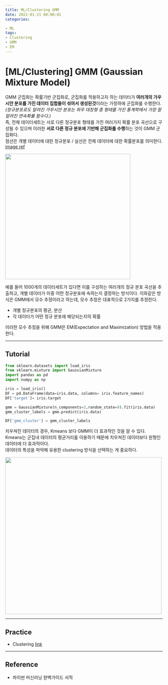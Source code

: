 ```yaml
---
title: ML/Clustering GMM
date: 2022-01-21 00:00:01
categories:

- ML
tags:
- Clustering
- GMM
- EM
---
```


# [ML/Clustering] GMM (Gaussian Mixture Model)
GMM 군집화는 확률기반 군집화로, 군집화를 적용하고자 하는 데이터가 **여러개의 가우시안 분포를 가진 데이터 집합들이 섞여서 생성된것**이라는 가정하에 군집화를 수행한다. *(정규분포로도 알려진 가우시안 분포는 좌우 대칭형 종 형태를 가진 통계학에서 가장 잘 알려진 연속확률 함수다.)* <br> 즉, 전체 데이터세트는 서로 다른 정규분포 형태를 가진 여러가지 확률 분포 곡선으로 구성될 수 있으며 이러한 **서로 다른 정규 분포에 기반해 군집화를 수행**하는 것이 GMM 군집화다.<br> 점선은 개별 데이터에 대한 정규분포 / 실선은 전체 데이터에 대한 확률분포를 의미한다. [image ref](https://ko.wikipedia.org/wiki/%ED%98%BC%ED%95%A9_%EB%AA%A8%EB%8D%B8#EM(Expectation_Maximization)%EC%95%8C%EA%B3%A0%EB%A6%AC%EC%A6%98)

<img src='https://upload.wikimedia.org/wikipedia/commons/7/71/Gaussian-mixture-example.svg' width=400>

예를 들어 1000개의 데이터세트가 있다면 이를 구성하는 여러개의 정규 분포 곡선을 추출하고, 개별 데이터가 이중 어떤 정규분포에 속하는지 결정하는 방식이다. 이와같은 방식은 GMM에서 모수 추정이라고 하는데, 모수 추정은 대표적으로 2가지를 추정한다.

- 개별 정규분포의 평균, 분산
- 각 데이터가 어떤 정규 분포에 해당되는지의 확률

이러한 모수 추정을 위해 GMM은 EM(Expectation and Maximization) 방법을 적용한다. 

---

## Tutorial
```python
from sklearn.datasets import load_iris
from sklearn.mixture import GaussianMixture
import pandas as pd
import numpy as np

iris = load_iris()
DF = pd.DataFrame(data=iris.data, columns= iris.feature_names)
DF['target']= iris.target

gmm = GaussianMixture(n_components=3,random_state=0).fit(iris.data)
gmm_cluster_labels = gmm.predict(iris.data)

DF['gmm_cluster'] = gmm_cluster_labels
```
치우쳐진 데이터의 경우, Kmeans 보다 GMM이 더 효과적인 것을 알 수 있다. <Br>Kmeans는 군집내 데이터의 평균거리를 이용하기 때문에 치우쳐진 데이터보다 원형인 데이터에 더 효과적이다. <Br>
데이터의 특성을 파악해 유용한 clustering 방식을 선택하는 게 중요하다.

<img src =' https://drive.google.com/uc?export=download&id=1H9gCk_9TUnv7d2Vt3578djyCZoG73R2g' width=500>

---

##  Practice

- Clustering [link](https://github.com/ominiv/Practice_ML/blob/master/Practice/Clustering.ipynb)

-----

## Reference

- 파이썬 머신러닝 완벽가이드 서적

